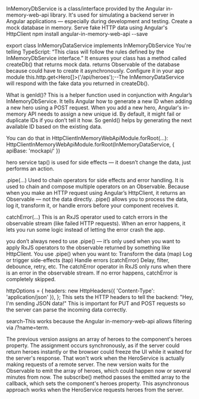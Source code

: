 InMemoryDbService is a class/interface provided by the Angular in-memory-web-api library. It's used for simulating a backend server in Angular applications — especially during development and testing.
Create a mock database in memory.
Serve fake HTTP data using Angular's HttpClient
npm install angular-in-memory-web-api --save

export class InMemoryDataService implements InMemoryDbService
You're telling TypeScript:
“This class will follow the rules defined by the InMemoryDbService interface.”
It ensures your class has a method called createDb() that returns mock data.
returns Observable of the database because could have to create it asynchronously.
Configure it in your app module
this.http.get<Hero[]>('/api/heroes');--The InMemoryDataService will respond with the fake data you returned in createDb().

What is genId()?
This is a helper function used in conjunction with Angular’s InMemoryDbService.
It tells Angular how to generate a new ID when adding a new hero using a POST request.
When you add a new hero, Angular's in-memory API needs to assign a new unique id.
By default, it might fail or duplicate IDs if you don’t tell it how.
So genId() helps by generating the next available ID based on the existing data.

You can do that in HttpClientInMemoryWebApiModule.forRoot(...):
HttpClientInMemoryWebApiModule.forRoot(InMemoryDataService, {
apiBase: 'mockapi/'
})

hero service
tap() is used for side effects — it doesn’t change the data, just performs an action.

.pipe(...)
Used to chain operators for side effects and error handling.
It is used to chain and compose multiple operators on an Observable.
Because when you make an HTTP request using Angular’s HttpClient, it returns an Observable — not the data directly.
.pipe() allows you to process the data, log it, transform it, or handle errors before your component receives it.

catchError(...)
This is an RxJS operator used to catch errors in the observable stream (like failed HTTP requests).
When an error happens, it lets you run some logic instead of letting the error crash the app.

you don’t always need to use .pipe() — it’s only used when you want to apply RxJS operators to the observable returned by something like HttpClient.
You use .pipe() when you want to:
Transform the data (map)
Log or trigger side-effects (tap)
Handle errors (catchError)
Delay, filter, debounce, retry, etc.
The catchError operator in RxJS only runs when there is an error in the observable stream. If no error happens, catchError is completely skipped.

httpOptions = {
headers: new HttpHeaders({ 'Content-Type': 'application/json' }),
};
This sets the HTTP headers to tell the backend:
"Hey, I'm sending JSON data!"
This is important for PUT and POST requests so the server can parse the incoming data correctly.

search-This works because the Angular in-memory-web-api allows filtering via /?name=term.

The previous version assigns an array of heroes to the component's heroes property.
The assignment occurs synchronously, as if the server could return heroes instantly
or the browser could freeze the UI while it waited for the server's response.
That won't work when the HeroService is actually making requests of a remote server.
The new version waits for the Observable to emit the array of heroes, which could
happen now or several minutes from now. The subscribe() method passes the emitted
array to the callback, which sets the component's heroes property.
This asynchronous approach works when the HeroService requests heroes from the server.
